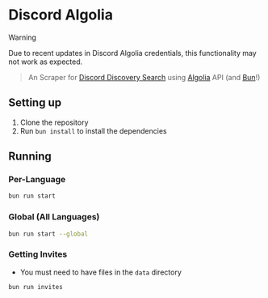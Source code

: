 # Discord Algolia

> [!WARNING]
> Due to recent updates in Discord Algolia credentials, this functionality may
> not work as expected.

> An Scraper for [Discord Discovery Search](https://discord.com/guild-discovery)
> using [Algolia](https://www.algolia.com) API (and [Bun](https://bun.sh)!)

## Setting up

1. Clone the repository
2. Run `bun install` to install the dependencies

## Running

### Per-Language

```bash
bun run start
```

### Global (All Languages)

```bash
bun run start --global
```

### Getting Invites

- You must need to have files in the `data` directory

```bash
bun run invites
```
